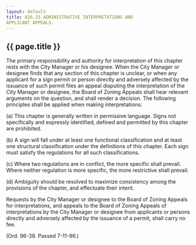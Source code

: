 ```yaml
---
layout: default 
title: 826.25 ADMINISTRATIVE INTERPRETATIONS AND
APPLICANT APPEALS.
---
```


{{ page.title }}
----------------

The primary responsibility and authority for interpretation of this
chapter rests with the City Manager or his designee. When the City
Manager or designee finds that any section of this chapter is unclear,
or when any applicant for a sign permit or person directly and adversely
affected by the issuance of such permit files an appeal disputing the
interpretation of the City Manager or designee, the Board of Zoning
Appeals shall hear relevant arguments on the question, and shall render
a decision. The following principles shall be applied when making
interpretations:

​(a) This chapter is generally written in permissive language. Signs not
specifically and expressly identified, defined and permitted by this
chapter are prohibited.

​(b) A sign will fall under at least one functional classification and
at least one structural classification under the definitions of this
chapter. Each sign must satisfy the regulations for all such
classifications.

​(c) Where two regulations are in conflict, the more specific shall
prevail. Where neither regulation is more specific, the more restrictive
shall prevail.

​(d) Ambiguity should be resolved to maximize consistency among the
provisions of the chapter, and effectuate their intent.

Requests by the City Manager or designee to the Board of Zoning Appeals
for interpretations, and appeals to the Board of Zoning Appeals of
interpretations by the City Manager or designee from applicants or
persons directly and adversely affected by the issuance of a permit,
shall carry no fee.

(Ord. 96-38. Passed 7-11-96.)
